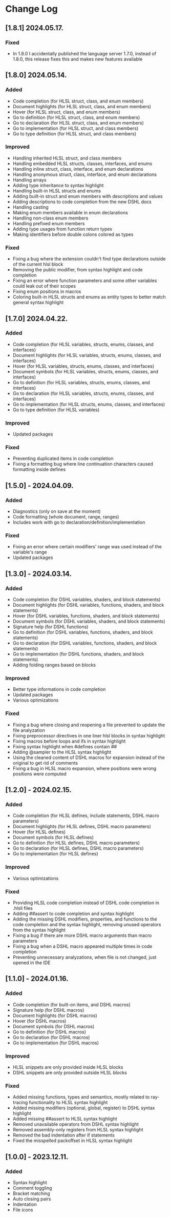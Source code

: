 # Change Log

## [1.8.1] 2024.05.17.

### Fixed

-   In 1.8.0 I accidentally published the language server 1.7.0, instead of 1.8.0, this release fixes this and makes new features available

## [1.8.0] 2024.05.14.

### Added

-   Code completion (for HLSL struct, class, and enum members)
-   Document highlights (for HLSL struct, class, and enum members)
-   Hover (for HLSL struct, class, and enum members)
-   Go to definition (for HLSL struct, class, and enum members)
-   Go to declaration (for HLSL struct, class, and enum members)
-   Go to implementation (for HLSL struct, and class members)
-   Go to type definition (for HLSL struct, and class members)

### Improved

-   Handling inherited HLSL struct, and class members
-   Handling embedded HLSL structs, classes, interfaces, and enums
-   Handling inline struct, class, interface, and enum declarations
-   Handling anonymous struct, class, interface, and enum declarations
-   Handling arrays
-   Adding type inheritance to syntax highlight
-   Handling built-in HLSL structs and enums
-   Adding built-in struct and enum members with descriptions and values
-   Adding descriptions to code completion from the new DSHL docs
-   Handling casting
-   Making enum members available in enum declarations
-   Handling non-class enum members
-   Handling prefixed enum members
-   Adding type usages from function return types
-   Making identifiers before double colons colored as types

### Fixed

-   Fixing a bug where the extension couldn't find type declarations outside of the current hlsl block
-   Removing the public modifier, from syntax highlight and code completion
-   Fixing an error where function parameters and some other variables could leak out of their scopes
-   Fixing enum positions in macros
-   Coloring built-in HLSL structs and enums as entity types to better match general syntax highlight

## [1.7.0] 2024.04.22.

### Added

-   Code completion (for HLSL variables, structs, enums, classes, and interfaces)
-   Document highlights (for HLSL variables, structs, enums, classes, and interfaces)
-   Hover (for HLSL variables, structs, enums, classes, and interfaces)
-   Document symbols (for HLSL variables, structs, enums, classes, and interfaces)
-   Go to definition (for HLSL variables, structs, enums, classes, and interfaces)
-   Go to declaration (for HLSL variables, structs, enums, classes, and interfaces)
-   Go to implementation (for HLSL structs, enums, classes, and interfaces)
-   Go to type definition (for HLSL variables)

### Improved

-   Updated packages

### Fixed

-   Preventing duplicated items in code completion
-   Fixing a formatting bug where line continuation characters caused formatting inside defines

## [1.5.0] - 2024.04.09.

### Added

-   Diagnostics (only on save at the moment)
-   Code formatting (whole document, range, ranges)
-   Includes work with go to declaration/definition/implementation

### Fixed

-   Fixing an error where certain modifiers' range was used instead of the variable's range
-   Updated packages

## [1.3.0] - 2024.03.14.

### Added

-   Code completion (for DSHL variables, shaders, and block statements)
-   Document highlights (for DSHL variables, functions, shaders, and block statements)
-   Hover (for DSHL variables, functions, shaders, and block statements)
-   Document symbols (for DSHL variables, shaders, and block statements)
-   Signature help (for DSHL functions)
-   Go to definition (for DSHL variables, functions, shaders, and block statements)
-   Go to declaration (for DSHL variables, functions, shaders, and block statements)
-   Go to implementation (for DSHL functions, shaders, and block statements)
-   Adding folding ranges based on blocks

### Improved

-   Better type informations in code completion
-   Updated packages
-   Various optimizations

### Fixed

-   Fixing a bug where closing and reopening a file prevented to update the file analyzation
-   Fixing preprocessor directives in one liner hlsl blocks in syntax highlight
-   Fixing macros before loops and ifs in syntax highlight
-   Fixing syntax highlight when #defines contain ##
-   Adding @sampler to the HLSL syntax highlight
-   Using the cleaned content of DSHL macros for expansion instead of the original to get rid of comments
-   Fixing a bug in HLSL macro expansion, where positions were wrong positions were computed

## [1.2.0] - 2024.02.15.

### Added

-   Code completion (for HLSL defines, include statements, DSHL macro parameters)
-   Document highlights (for HLSL defines, DSHL macro parameters)
-   Hover (for HLSL defines)
-   Document symbols (for HLSL defines)
-   Go to definition (for HLSL defines, DSHL macro parameters)
-   Go to declaration (for HLSL defines, DSHL macro parameters)
-   Go to implementation (for HLSL defines)

### Improved

-   Various optimizations

### Fixed

-   Providing HLSL code completion instead of DSHL code completion in .hlsli files
-   Adding ##assert to code completion and syntax highlight
-   Adding the missing DSHL modifiers, properties, and functions to the code completion and the syntax highlight, removing unused operators from the syntax highlight
-   Fixing a bug if there are more DSHL macro arguments than macro parameters
-   Fixing a bug when a DSHL macro appeared multiple times in code completion
-   Preventing unnecessary analyzations, when file is not changed, just opened in the IDE

## [1.1.0] - 2024.01.16.

### Added

- Code completion (for built-on items, and DSHL macros)
- Signature help (for DSHL macros)
- Document highlights (for DSHL macros)
- Hover (for DSHL macros)
- Document symbols (for DSHL macros)
- Go to definition (for DSHL macros)
- Go to declaration (for DSHL macros)
- Go to implementation (for DSHL macros)

### Improved

- HLSL snippets are only provided inside HLSL blocks
- DSHL snippets are only provided outside HLSL blocks

### Fixed

- Added missing functions, types and semantics, mostly related to ray-tracing functionality to HLSL syntax highlight
- Added missing modifiers (optional, global, register) to DSHL syntax highlight
- Added missing ##assert to HLSL syntax highlight
- Removed unavailable operators from DSHL syntax highlight
- Removed assembly-only registers from HLSL syntax highlight
- Removed the bad indentation after if statements
- Fixed the misspelled packoffset in HLSL syntax highlight

## [1.0.0] - 2023.12.11.

### Added

- Syntax highlight
- Comment toggling
- Bracket matching
- Auto closing pairs
- Indentation
- File icons
